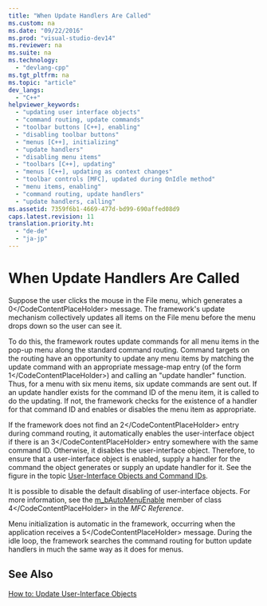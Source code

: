 ```yaml
---
title: "When Update Handlers Are Called"
ms.custom: na
ms.date: "09/22/2016"
ms.prod: "visual-studio-dev14"
ms.reviewer: na
ms.suite: na
ms.technology: 
  - "devlang-cpp"
ms.tgt_pltfrm: na
ms.topic: "article"
dev_langs: 
  - "C++"
helpviewer_keywords: 
  - "updating user interface objects"
  - "command routing, update commands"
  - "toolbar buttons [C++], enabling"
  - "disabling toolbar buttons"
  - "menus [C++], initializing"
  - "update handlers"
  - "disabling menu items"
  - "toolbars [C++], updating"
  - "menus [C++], updating as context changes"
  - "toolbar controls [MFC], updated during OnIdle method"
  - "menu items, enabling"
  - "command routing, update handlers"
  - "update handlers, calling"
ms.assetid: 7359f6b1-4669-477d-bd99-690affed08d9
caps.latest.revision: 11
translation.priority.ht: 
  - "de-de"
  - "ja-jp"
---
```

# When Update Handlers Are Called
Suppose the user clicks the mouse in the File menu, which generates a <CodeContentPlaceHolder>0\</CodeContentPlaceHolder> message. The framework's update mechanism collectively updates all items on the File menu before the menu drops down so the user can see it.  
  
 To do this, the framework routes update commands for all menu items in the pop-up menu along the standard command routing. Command targets on the routing have an opportunity to update any menu items by matching the update command with an appropriate message-map entry (of the form <CodeContentPlaceHolder>1\</CodeContentPlaceHolder>) and calling an "update handler" function. Thus, for a menu with six menu items, six update commands are sent out. If an update handler exists for the command ID of the menu item, it is called to do the updating. If not, the framework checks for the existence of a handler for that command ID and enables or disables the menu item as appropriate.  
  
 If the framework does not find an <CodeContentPlaceHolder>2\</CodeContentPlaceHolder> entry during command routing, it automatically enables the user-interface object if there is an <CodeContentPlaceHolder>3\</CodeContentPlaceHolder> entry somewhere with the same command ID. Otherwise, it disables the user-interface object. Therefore, to ensure that a user-interface object is enabled, supply a handler for the command the object generates or supply an update handler for it. See the figure in the topic [User-Interface Objects and Command IDs](../vs140/user-interface-objects-and-command-ids.md).  
  
 It is possible to disable the default disabling of user-interface objects. For more information, see the [m_bAutoMenuEnable](../vs140/cframewnd--m_bautomenuenable.md) member of class <CodeContentPlaceHolder>4\</CodeContentPlaceHolder> in the *MFC Reference*.  
  
 Menu initialization is automatic in the framework, occurring when the application receives a <CodeContentPlaceHolder>5\</CodeContentPlaceHolder> message. During the idle loop, the framework searches the command routing for button update handlers in much the same way as it does for menus.  
  
## See Also  
 [How to: Update User-Interface Objects](../vs140/how-to--update-user-interface-objects.md)